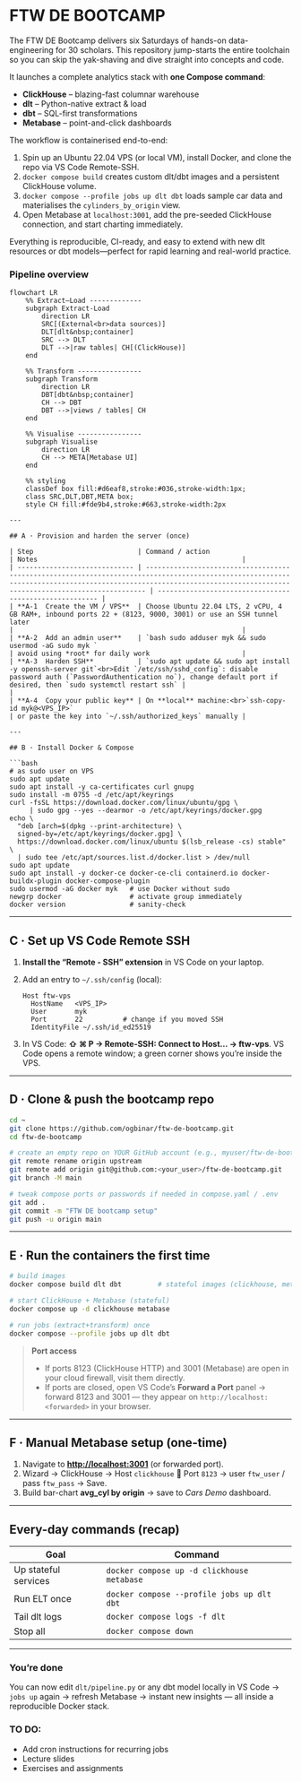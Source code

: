 # FTW DE BOOTCAMP

The FTW DE Bootcamp delivers six Saturdays of hands-on data-engineering for 30 scholars.
This repository jump-starts the entire toolchain so you can skip the yak-shaving and dive straight into concepts and code.

It launches a complete analytics stack with **one Compose command**:

* **ClickHouse** – blazing-fast columnar warehouse
* **dlt** – Python-native extract & load
* **dbt** – SQL-first transformations
* **Metabase** – point-and-click dashboards

The workflow is containerised end-to-end:

1. Spin up an Ubuntu 22.04 VPS (or local VM), install Docker, and clone the repo via VS Code Remote-SSH.
2. `docker compose build` creates custom dlt/dbt images and a persistent ClickHouse volume.
3. `docker compose --profile jobs up dlt dbt` loads sample car data and materialises the `cylinders_by_origin` view.
4. Open Metabase at `localhost:3001`, add the pre-seeded ClickHouse connection, and start charting immediately.

Everything is reproducible, CI-ready, and easy to extend with new dlt resources or dbt models—perfect for rapid learning and real-world practice.

### Pipeline overview

```mermaid
flowchart LR
    %% Extract–Load -------------
    subgraph Extract-Load
        direction LR
        SRC[(External<br>data sources)]
        DLT[dlt&nbsp;container]
        SRC --> DLT
        DLT -->|raw tables| CH[(ClickHouse)]
    end

    %% Transform ----------------
    subgraph Transform
        direction LR
        DBT[dbt&nbsp;container]
        CH --> DBT
        DBT -->|views / tables| CH
    end

    %% Visualise ----------------
    subgraph Visualise
        direction LR
        CH --> META[Metabase UI]
    end

    %% styling
    classDef box fill:#d6eaf8,stroke:#036,stroke-width:1px;
    class SRC,DLT,DBT,META box;
    style CH fill:#fde9b4,stroke:#663,stroke-width:2px

---

## A · Provision and harden the server (once)

| Step                          | Command / action                                                                                                                                                                                                   | Notes                                                   |
| ----------------------------- | ------------------------------------------------------------------------------------------------------------------------------------------------------------------------------------------------------------------ | ------------------------------------------------------- |
| **A-1  Create the VM / VPS**  | Choose Ubuntu 22.04 LTS, 2 vCPU, 4 GB RAM+, inbound ports 22 + (8123, 9000, 3001) or use an SSH tunnel later                                                                                                       |                                                         |
| **A-2  Add an admin user**    | `bash sudo adduser myk && sudo usermod -aG sudo myk `                                                                                                                                                              | avoid using *root* for daily work                       |
| **A-3  Harden SSH**           | `sudo apt update && sudo apt install -y openssh-server git`<br>Edit `/etc/ssh/sshd_config`: disable password auth (`PasswordAuthentication no`), change default port if desired, then `sudo systemctl restart ssh` |                                                         |
| **A-4  Copy your public key** | On **local** machine:<br>`ssh-copy-id myk@<VPS_IP>`                                                                                                                                                                | or paste the key into `~/.ssh/authorized_keys` manually |

---

## B · Install Docker & Compose

```bash
# as sudo user on VPS
sudo apt update
sudo apt install -y ca-certificates curl gnupg
sudo install -m 0755 -d /etc/apt/keyrings
curl -fsSL https://download.docker.com/linux/ubuntu/gpg \
     | sudo gpg --yes --dearmor -o /etc/apt/keyrings/docker.gpg
echo \
  "deb [arch=$(dpkg --print-architecture) \
  signed-by=/etc/apt/keyrings/docker.gpg] \
  https://download.docker.com/linux/ubuntu $(lsb_release -cs) stable" \
  | sudo tee /etc/apt/sources.list.d/docker.list > /dev/null
sudo apt update
sudo apt install -y docker-ce docker-ce-cli containerd.io docker-buildx-plugin docker-compose-plugin
sudo usermod -aG docker myk   # use Docker without sudo
newgrp docker                 # activate group immediately
docker version                # sanity-check
```

---

## C · Set up **VS Code Remote SSH**

1. **Install the “Remote - SSH” extension** in VS Code on your laptop.

2. Add an entry to `~/.ssh/config` (local):

   ```sshconfig
   Host ftw-vps
     HostName   <VPS_IP>
     User       myk
     Port       22          # change if you moved SSH
     IdentityFile ~/.ssh/id_ed25519
   ```

3. In VS Code: **⇧ ⌘ P → Remote-SSH: Connect to Host… → ftw-vps**.
   VS Code opens a remote window; a green corner shows you’re inside the VPS.

---

## D · Clone & push the bootcamp repo

```bash
cd ~
git clone https://github.com/ogbinar/ftw-de-bootcamp.git
cd ftw-de-bootcamp

# create an empty repo on YOUR GitHub account (e.g., myuser/ftw-de-bootcamp)
git remote rename origin upstream
git remote add origin git@github.com:<your_user>/ftw-de-bootcamp.git
git branch -M main

# tweak compose ports or passwords if needed in compose.yaml / .env
git add .
git commit -m "FTW DE bootcamp setup"
git push -u origin main
```

---

## E · Run the containers the first time

```bash
# build images
docker compose build dlt dbt         # stateful images (clickhouse, metabase) pull automatically

# start ClickHouse + Metabase (stateful)
docker compose up -d clickhouse metabase

# run jobs (extract+transform) once
docker compose --profile jobs up dlt dbt
```

> **Port access**
>
> * If ports 8123 (ClickHouse HTTP) and 3001 (Metabase) are open in your cloud firewall, visit them directly.
> * If ports are closed, open VS Code’s **Forward a Port** panel → forward 8123 and 3001 — they appear on `http://localhost:<forwarded>` in your browser.

---

## F · Manual Metabase setup (one-time)

1. Navigate to **[http://localhost:3001](http://localhost:3001)** (or forwarded port).
2. Wizard → ClickHouse → Host `clickhouse` 🚢  Port `8123`  → user `ftw_user`  / pass `ftw_pass` → Save.
3. Build bar-chart **avg\_cyl by origin** → save to *Cars Demo* dashboard.

---

## Every-day commands (recap)

| Goal                           | Command                                    |
| ------------------------------ | ------------------------------------------ |
| Up stateful services           | `docker compose up -d clickhouse metabase` |
| Run ELT once                   | `docker compose --profile jobs up dlt dbt` |
| Tail dlt logs                  | `docker compose logs -f dlt`               |
| Stop all                       | `docker compose down`                      |

---

### You’re done

You can now edit `dlt/pipeline.py` or any dbt model locally in VS Code →
`jobs up` again → refresh Metabase → instant new insights — all inside a reproducible Docker stack.

### TO DO:
- Add cron instructions for recurring jobs
- Lecture slides
- Exercises and assignments